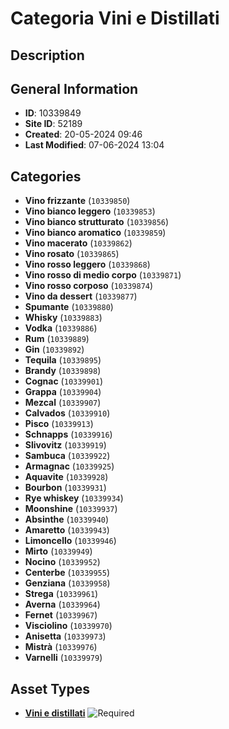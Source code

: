 # Categoria Vini e Distillati

## Description

## General Information
- **ID**: 10339849
- **Site ID**: 52189
- **Created**: 20-05-2024 09:46
- **Last Modified**: 07-06-2024 13:04

## Categories
- **Vino frizzante** (`10339850`)
- **Vino bianco leggero** (`10339853`)
- **Vino bianco strutturato** (`10339856`)
- **Vino bianco aromatico** (`10339859`)
- **Vino macerato** (`10339862`)
- **Vino rosato** (`10339865`)
- **Vino rosso leggero** (`10339868`)
- **Vino rosso di medio corpo** (`10339871`)
- **Vino rosso corposo** (`10339874`)
- **Vino da dessert** (`10339877`)
- **Spumante** (`10339880`)
- **Whisky** (`10339883`)
- **Vodka** (`10339886`)
- **Rum** (`10339889`)
- **Gin** (`10339892`)
- **Tequila** (`10339895`)
- **Brandy** (`10339898`)
- **Cognac** (`10339901`)
- **Grappa** (`10339904`)
- **Mezcal** (`10339907`)
- **Calvados** (`10339910`)
- **Pisco** (`10339913`)
- **Schnapps** (`10339916`)
- **Slivovitz** (`10339919`)
- **Sambuca** (`10339922`)
- **Armagnac** (`10339925`)
- **Aquavite** (`10339928`)
- **Bourbon** (`10339931`)
- **Rye whiskey** (`10339934`)
- **Moonshine** (`10339937`)
- **Absinthe** (`10339940`)
- **Amaretto** (`10339943`)
- **Limoncello** (`10339946`)
- **Mirto** (`10339949`)
- **Nocino** (`10339952`)
- **Centerbe** (`10339955`)
- **Genziana** (`10339958`)
- **Strega** (`10339961`)
- **Averna** (`10339964`)
- **Fernet** (`10339967`)
- **Visciolino** (`10339970`)
- **Anisetta** (`10339973`)
- **Mistrà** (`10339976`)
- **Varnelli** (`10339979`)
## Asset Types
- **[Vini e distillati](../contentStructure/vini-e-distillati/README.md)** ![Required](https://img.shields.io/badge/*Required-red.svg)
